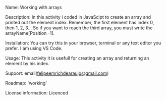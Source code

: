 Name: Working with arrays

Description: In this activity i coded in JavaScipt to create an array and printed out the element index. Remember, the first element has index 0, then 1, 2, 3...
So if you want to reach the third array, you must write the arrayName[Position -1].

Installation: You can try this in your browser, terminal or any text editor you prefer. I am using VS Code. 

Usage: This activity it is usefull for creating an array and returning an element by his index.

Support: email(felipeemrichdearaujo@gmail.com)

Roadmap: 'working'

License information: Licenced
